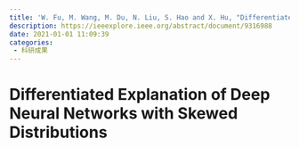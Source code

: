 ```yaml
---
title: 'W. Fu, M. Wang, M. Du, N. Liu, S. Hao and X. Hu, "Differentiated Explanation of Deep Neural Networks With Skewed Distributions," in IEEE Transactions on Pattern Analysis and Machine Intelligence, vol. 44, no. 6, pp. 2909-2922, 1 June 2022, doi: 10.1109/TPAMI.2021.3049784.'
description: https://ieeexplore.ieee.org/abstract/document/9316988
date: 2021-01-01 11:09:39
categories:
 - 科研成果
---
```

# Differentiated Explanation of Deep Neural Networks with Skewed Distributions